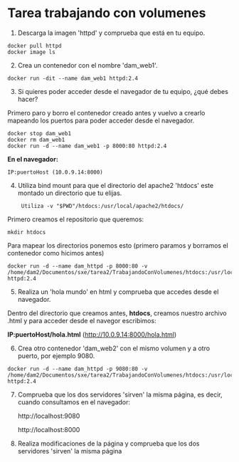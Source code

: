 # Tarea trabajando con volumenes

1. Descarga la imagen 'httpd' y comprueba que está en tu equipo.
```
docker pull httpd
docker image ls
```
2. Crea un contenedor con el nombre 'dam_web1'.
```
docker run -dit --name dam_web1 httpd:2.4
```
3. Si quieres poder acceder desde el navegador de tu equipo, ¿qué debes hacer?

Primero paro y borro el contenedor creado antes y vuelvo a crearlo mapeando los puertos para poder acceder desde el navegador.
```
docker stop dam_web1
docker rm dam_web1
docker run -d --name dam_web1 -p 8000:80 httpd:2.4
```
**En el navegador:**
```
IP:puertoHost (10.0.9.14:8000)
```
4. Utiliza bind mount para que el directorio del apache2 'htdocs' este montado un directorio que tu elijas.

        Utiliza -v "$PWD"/htdocs:/usr/local/apache2/htdocs/

Primero creamos el repositorio que queremos:
```
mkdir htdocs
```
Para mapear los directorios ponemos esto (primero paramos y borramos el contenedor como hicimos antes)
```
docker run -d --name dam_httpd -p 8000:80 -v /home/dam2/Documentos/sxe/tarea2/TrabajandoConVolumenes/htdocs:/usr/local/apache2/htdocs httpd:2.4
```

5. Realiza un 'hola mundo' en html y comprueba que accedes desde el navegador.

Dentro del directorio que creamos antes, **htdocs**, creamos nuestro archivo .html y para acceder desde el navegor escribimos: 

**IP:puertoHost/hola.html** (http://10.0.9.14:8000/hola.html)

6. Crea otro contenedor 'dam_web2' con el mismo volumen y a otro puerto, por ejemplo 9080.
```
docker run -d --name dam_httpd -p 9080:80 -v /home/dam2/Documentos/sxe/tarea2/TrabajandoConVolumenes/htdocs:/usr/local/apache2/htdocs httpd:2.4
```
7. Comprueba que los dos servidores 'sirven' la misma página, es decir, cuando consultamos en el navegador:

    http://localhost:9080

    http://localhost:8000

8. Realiza modificaciones de la página y comprueba que los dos servidores 'sirven' la misma página




